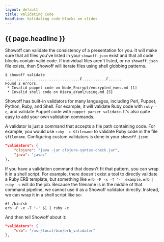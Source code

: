 ```yaml
---
layout: default
title: Validating Code
headline: Validating code blocks on slides
---
```


## {{ page.headline }}

Showoff can validate the consistency of a presentation for you. It will make sure
that all files you've listed in your `showoff.json` exist and that all code blocks
contain valid code. If individual files aren't listed, or no `showoff.json` file
exists, then Showoff will iterate files using shell globbing patterns.

    $ showoff validate
    ..................................F...........F......
    Found 2 errors.
     * Invalid puppet code on Node_Encrypt/encrypted_exec.md [1]
     * Invalid shell code on Hiera_eYaml/using.md [5]

Showoff has built-in validators for many languages, including Perl, Puppet,
Python, Ruby, and Shell. For example, it will validate Ruby code with `ruby -c`,
and validate Puppet code with `puppet parser validate`. It's also quite easy to
add your own validation commands.

A validator is just a command that accepts a file path containing code. For
example, you would use `ruby -c $filename` to validate Ruby code in the file
`$filename`.  Configuring custom validators is done in your `showoff.json`:

``` json
"validators": {
    "clojure": "java -jar clojure-syntax-check.jar",
    "java": "javac"
},
```

If you have a validation command that doesn't fit that pattern, you can wrap it
in a shell script.  For example, there doesn't exist a tool to directly validate
a Ruby ERB template, but something like `erb -P -x -T '-' example.erb | ruby -c`
will do the job. Because the filename is in the middle of that command pipeline,
we cannot use it as a Showoff validator directly. Instead, we can wrap it in a
shell script like so:

``` shell
#! /bin/sh
erb -P -x -T '-' $1 | ruby -c
```

And then tell Showoff about it:

``` json
"validators": {
    "erb": "/usr/local/bin/erb_validator"
},
```

